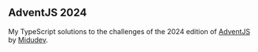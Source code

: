 ## AdventJS 2024

My TypeScript solutions to the challenges of the 2024 edition of [AdventJS](https://adventjs.dev) by [Midudev](https://midu.dev).